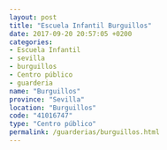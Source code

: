 ```yaml
---
layout: post
title: "Escuela Infantil Burguillos"
date: 2017-09-20 20:57:05 +0200
categories:
- Escuela Infantil
- sevilla
- burguillos
- Centro público
- guarderia
name: "Burguillos"
province: "Sevilla"
location: "Burguillos"
code: "41016747"
type: "Centro público"
permalink: /guarderias/burguillos.html
---
```

